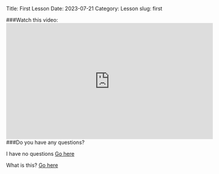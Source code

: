 Title: First Lesson
Date: 2023-07-21
Category: Lesson
slug: first

###Watch this video:  <iframe width="560" height="315" src="https://www.youtube.com/embed/80tv4j052H4" title="YouTube video player" frameborder="0" allow="accelerometer; autoplay; clipboard-write; encrypted-media; gyroscope; picture-in-picture; web-share" allowfullscreen></iframe>  
###Do you have any questions?

I have no questions    [Go here](done.html)

What is this?    [Go here](what.html)

